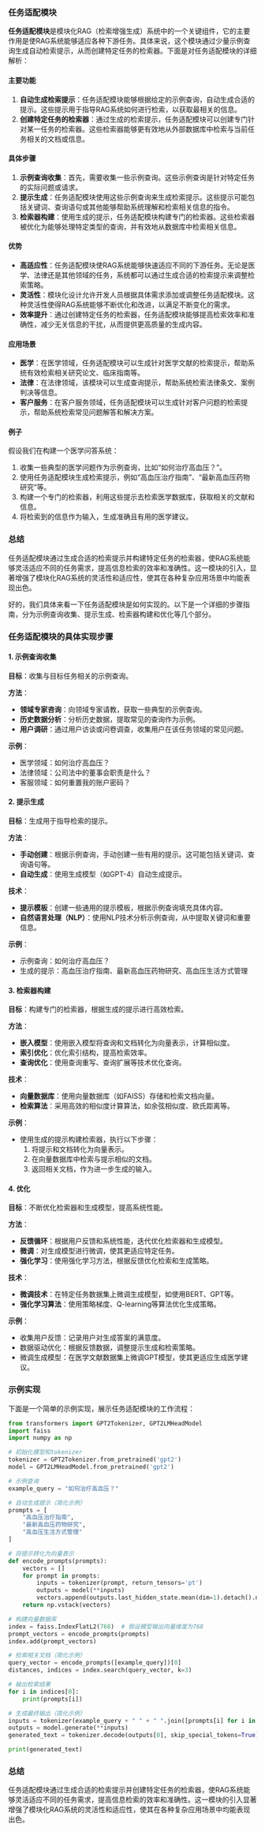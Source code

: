 ### 任务适配模块

**任务适配模块**是模块化RAG（检索增强生成）系统中的一个关键组件，它的主要作用是使RAG系统能够适应各种下游任务。具体来说，这个模块通过少量示例查询生成自动检索提示，从而创建特定任务的检索器。下面是对任务适配模块的详细解析：

#### 主要功能

1. **自动生成检索提示**：任务适配模块能够根据给定的示例查询，自动生成合适的提示。这些提示用于指导RAG系统如何进行检索，以获取最相关的信息。
2. **创建特定任务的检索器**：通过生成的检索提示，任务适配模块可以创建专门针对某一任务的检索器。这些检索器能够更有效地从外部数据库中检索与当前任务相关的文档或信息。

#### 具体步骤

1. **示例查询收集**：首先，需要收集一些示例查询。这些示例查询是针对特定任务的实际问题或请求。
2. **提示生成**：任务适配模块使用这些示例查询来生成检索提示。这些提示可能包括关键词、查询语句或其他能够帮助系统理解和检索相关信息的指令。
3. **检索器构建**：使用生成的提示，任务适配模块构建专门的检索器。这些检索器被优化为能够处理特定类型的查询，并有效地从数据库中检索相关信息。

#### 优势

- **高适应性**：任务适配模块使RAG系统能够快速适应不同的下游任务。无论是医学、法律还是其他领域的任务，系统都可以通过生成合适的检索提示来调整检索策略。
- **灵活性**：模块化设计允许开发人员根据具体需求添加或调整任务适配模块。这种灵活性使得RAG系统能够不断优化和改进，以满足不断变化的需求。
- **效率提升**：通过创建特定任务的检索器，任务适配模块能够提高检索效率和准确性，减少无关信息的干扰，从而提供更高质量的生成内容。

#### 应用场景

- **医学**：在医学领域，任务适配模块可以生成针对医学文献的检索提示，帮助系统有效检索相关研究论文、临床指南等。
- **法律**：在法律领域，该模块可以生成查询提示，帮助系统检索法律条文、案例判决等信息。
- **客户服务**：在客户服务领域，任务适配模块可以生成针对客户问题的检索提示，帮助系统检索常见问题解答和解决方案。

#### 例子

假设我们在构建一个医学问答系统：

1. 收集一些典型的医学问题作为示例查询，比如“如何治疗高血压？”。
2. 使用任务适配模块生成检索提示，例如“高血压治疗指南”、“最新高血压药物研究”等。
3. 构建一个专门的检索器，利用这些提示去检索医学数据库，获取相关的文献和信息。
4. 将检索到的信息作为输入，生成准确且有用的医学建议。

### 总结

任务适配模块通过生成合适的检索提示并构建特定任务的检索器，使RAG系统能够灵活适应不同的任务需求，提高信息检索的效率和准确性。这一模块的引入，显著增强了模块化RAG系统的灵活性和适应性，使其在各种复杂应用场景中均能表现出色。


好的，我们具体来看一下任务适配模块是如何实现的。以下是一个详细的步骤指南，分为示例查询收集、提示生成、检索器构建和优化等几个部分。

### 任务适配模块的具体实现步骤

#### 1. 示例查询收集

**目标**：收集与目标任务相关的示例查询。

**方法**：
- **领域专家咨询**：向领域专家请教，获取一些典型的示例查询。
- **历史数据分析**：分析历史数据，提取常见的查询作为示例。
- **用户调研**：通过用户访谈或问卷调查，收集用户在该任务领域的常见问题。

**示例**：
- 医学领域：如何治疗高血压？
- 法律领域：公司法中的董事会职责是什么？
- 客服领域：如何重置我的账户密码？

#### 2. 提示生成

**目标**：生成用于指导检索的提示。

**方法**：
- **手动创建**：根据示例查询，手动创建一些有用的提示。这可能包括关键词、查询语句等。
- **自动生成**：使用生成模型（如GPT-4）自动生成提示。

**技术**：
- **提示模板**：创建一些通用的提示模板，根据示例查询填充具体内容。
- **自然语言处理（NLP）**：使用NLP技术分析示例查询，从中提取关键词和重要信息。

**示例**：
- 示例查询：如何治疗高血压？
- 生成的提示：高血压治疗指南、最新高血压药物研究、高血压生活方式管理

#### 3. 检索器构建

**目标**：构建专门的检索器，根据生成的提示进行高效检索。

**方法**：
- **嵌入模型**：使用嵌入模型将查询和文档转化为向量表示，计算相似度。
- **索引优化**：优化索引结构，提高检索效率。
- **查询优化**：使用查询重写、查询扩展等技术优化查询。

**技术**：
- **向量数据库**：使用向量数据库（如FAISS）存储和检索文档向量。
- **检索算法**：采用高效的相似度计算算法，如余弦相似度、欧氏距离等。

**示例**：
- 使用生成的提示构建检索器，执行以下步骤：
  1. 将提示和文档转化为向量表示。
  2. 在向量数据库中检索与提示相似的文档。
  3. 返回相关文档，作为进一步生成的输入。

#### 4. 优化

**目标**：不断优化检索器和生成模型，提高系统性能。

**方法**：
- **反馈循环**：根据用户反馈和系统性能，迭代优化检索器和生成模型。
- **微调**：对生成模型进行微调，使其更适应特定任务。
- **强化学习**：使用强化学习方法，根据反馈优化检索和生成策略。

**技术**：
- **微调技术**：在特定任务数据集上微调生成模型，如使用BERT、GPT等。
- **强化学习算法**：使用策略梯度、Q-learning等算法优化生成策略。

**示例**：
- 收集用户反馈：记录用户对生成答案的满意度。
- 数据驱动优化：根据反馈数据，调整提示生成和检索策略。
- 微调生成模型：在医学文献数据集上微调GPT模型，使其更适应生成医学建议。

### 示例实现

下面是一个简单的示例实现，展示任务适配模块的工作流程：

```python
from transformers import GPT2Tokenizer, GPT2LMHeadModel
import faiss
import numpy as np

# 初始化模型和tokenizer
tokenizer = GPT2Tokenizer.from_pretrained('gpt2')
model = GPT2LMHeadModel.from_pretrained('gpt2')

# 示例查询
example_query = "如何治疗高血压？"

# 自动生成提示（简化示例）
prompts = [
    "高血压治疗指南",
    "最新高血压药物研究",
    "高血压生活方式管理"
]

# 将提示转化为向量表示
def encode_prompts(prompts):
    vectors = []
    for prompt in prompts:
        inputs = tokenizer(prompt, return_tensors='pt')
        outputs = model(**inputs)
        vectors.append(outputs.last_hidden_state.mean(dim=1).detach().numpy())
    return np.vstack(vectors)

# 构建向量数据库
index = faiss.IndexFlatL2(768)  # 假设模型输出向量维度为768
prompt_vectors = encode_prompts(prompts)
index.add(prompt_vectors)

# 检索相关文档（简化示例）
query_vector = encode_prompts([example_query])[0]
distances, indices = index.search(query_vector, k=3)

# 输出检索结果
for i in indices[0]:
    print(prompts[i])

# 生成最终输出（简化示例）
inputs = tokenizer(example_query + " " + " ".join([prompts[i] for i in indices[0]]), return_tensors='pt')
outputs = model.generate(**inputs)
generated_text = tokenizer.decode(outputs[0], skip_special_tokens=True)

print(generated_text)
```

### 总结

任务适配模块通过生成合适的检索提示并创建特定任务的检索器，使RAG系统能够灵活适应不同的任务需求，提高信息检索的效率和准确性。这一模块的引入显著增强了模块化RAG系统的灵活性和适应性，使其在各种复杂应用场景中均能表现出色。